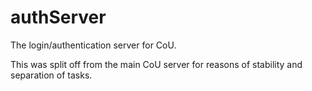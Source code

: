 authServer
==========

The login/authentication server for CoU.

This was split off from the main CoU server for reasons of stability and separation of tasks.
